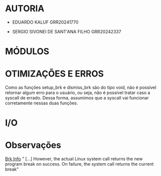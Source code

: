 # AUTORIA

- EDUARDO KALUF GRR20241770

- SERGIO SIVONEI DE SANT'ANA FILHO GRR20242337

# MÓDULOS

# OTIMIZAÇÕES E ERROS

Como as funções setup_brk e dismiss_brk são do tipo void, não é possível retornar algum erro para o usuário,
ou seja, não é possível tratar caso a syscall de errado. Dessa forma, assumimos que a syscall vai funcionar corretamente 
nessas duas funções.

# I/O

# Observações


[Brk Info](https://man7.org/linux/man-pages/man2/brk.2.html)
" [...] However, the actual Linux system call returns the new program
break on success.  On failure, the system call returns the current
break"